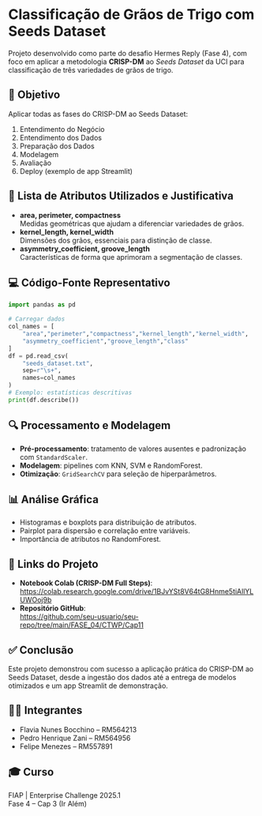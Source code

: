 # Classificação de Grãos de Trigo com Seeds Dataset 

Projeto desenvolvido como parte do desafio Hermes Reply (Fase 4), com foco em aplicar a metodologia **CRISP-DM** ao *Seeds Dataset* da UCI para classificação de três variedades de grãos de trigo.

## 🎯 Objetivo
Aplicar todas as fases do CRISP-DM ao Seeds Dataset:
1. Entendimento do Negócio  
2. Entendimento dos Dados  
3. Preparação dos Dados  
4. Modelagem  
5. Avaliação  
6. Deploy (exemplo de app Streamlit)

## 🧪 Lista de Atributos Utilizados e Justificativa
- **area, perimeter, compactness**  
  Medidas geométricas que ajudam a diferenciar variedades de grãos.  
- **kernel_length, kernel_width**  
  Dimensões dos grãos, essenciais para distinção de classe.  
- **asymmetry_coefficient, groove_length**  
  Características de forma que aprimoram a segmentação de classes.


## 💻 Código-Fonte Representativo
```python
import pandas as pd

# Carregar dados
col_names = [
    "area","perimeter","compactness","kernel_length","kernel_width",
    "asymmetry_coefficient","groove_length","class"
]
df = pd.read_csv(
    "seeds_dataset.txt",
    sep=r"\s+",
    names=col_names
)
# Exemplo: estatísticas descritivas
print(df.describe())
```

## 🔍 Processamento e Modelagem
- **Pré-processamento**: tratamento de valores ausentes e padronização com `StandardScaler`.  
- **Modelagem**: pipelines com KNN, SVM e RandomForest.  
- **Otimização**: `GridSearchCV` para seleção de hiperparâmetros.

## 📊 Análise Gráfica
- Histogramas e boxplots para distribuição de atributos.  
- Pairplot para dispersão e correlação entre variáveis.  
- Importância de atributos no RandomForest.

## 🔗 Links do Projeto
- **Notebook Colab (CRISP-DM Full Steps)**:  
  https://colab.research.google.com/drive/1BJvYSt8V64tG8Hnme5tiAllYLUWOoj9b  
- **Repositório GitHub**:  
  https://github.com/seu-usuario/seu-repo/tree/main/FASE_04/CTWP/Cap11

## ✅ Conclusão
Este projeto demonstrou com sucesso a aplicação prática do CRISP-DM ao Seeds Dataset, desde a ingestão dos dados até a entrega de modelos otimizados e um app Streamlit de demonstração.

## 👨‍💻 Integrantes
- Flavia Nunes Bocchino – RM564213  
- Pedro Henrique Zani – RM564956  
- Felipe Menezes – RM557891  

## 🎓 Curso
FIAP | Enterprise Challenge 2025.1  
Fase 4 – Cap 3 (Ir Além)

